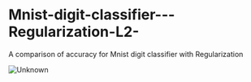 # Mnist-digit-classifier---Regularization-L2-
A comparison of accuracy for Mnist digit classifier with  Regularization

![Unknown](https://github.com/user-attachments/assets/5d3c4ba4-1d93-4f4c-9a46-dcacc00b6d5a)
